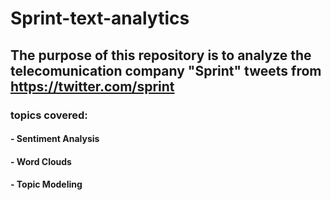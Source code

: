 # Sprint-text-analytics
## The purpose of this repository is to analyze the telecomunication company "Sprint" tweets from https://twitter.com/sprint
### topics covered:
#### - Sentiment Analysis
#### - Word Clouds
#### - Topic Modeling
